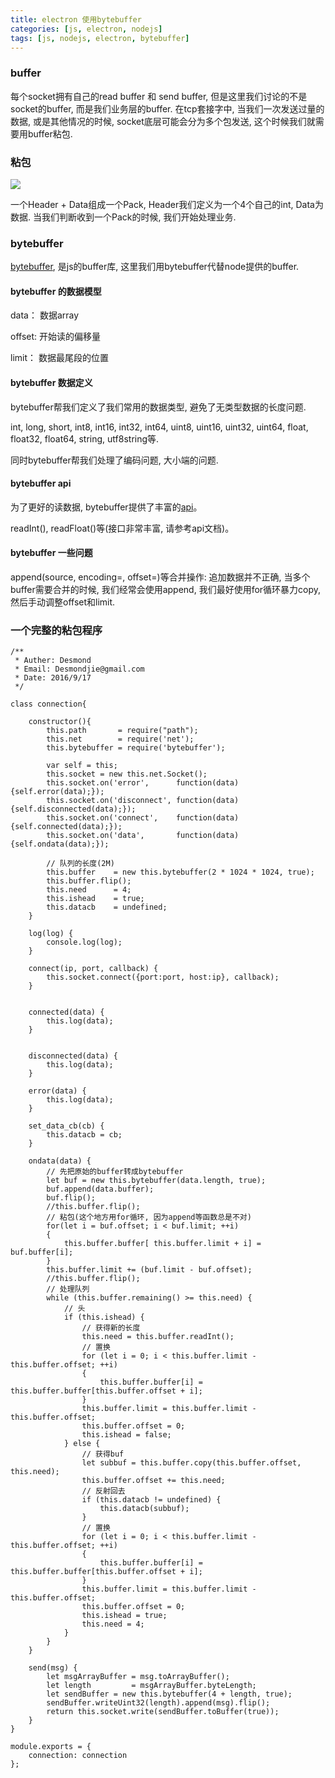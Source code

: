 ```yaml
---
title: electron 使用bytebuffer
categories: [js, electron, nodejs]
tags: [js, nodejs, electron, bytebuffer]
---
```


### buffer
每个socket拥有自己的read buffer 和 send buffer, 但是这里我们讨论的不是socket的buffer, 而是我们业务层的buffer. 在tcp套接字中, 当我们一次发送过量的数据, 或是其他情况的时候, socket底层可能会分为多个包发送, 这个时候我们就需要用buffer粘包.

### 粘包
![](http://ww1.sinaimg.cn/large/005OdUDHgw1f96t6nar6wj30fz02n0su.jpg)

一个Header + Data组成一个Pack, Header我们定义为一个4个自己的int, Data为数据. 当我们判断收到一个Pack的时候, 我们开始处理业务.

### bytebuffer
[bytebuffer](https://github.com/dcodeIO/bytebuffer.js), 是js的buffer库, 这里我们用bytebuffer代替node提供的buffer.

#### bytebuffer 的数据模型
data： 数据array

offset: 开始读的偏移量

limit： 数据最尾段的位置

#### bytebuffer 数据定义
bytebuffer帮我们定义了我们常用的数据类型, 避免了无类型数据的长度问题.

int, long, short, int8, int16, int32, int64, uint8, uint16, uint32, uint64, float, float32, float64, string, utf8string等.

同时bytebuffer帮我们处理了编码问题, 大小端的问题.

#### bytebuffer api
为了更好的读数据, bytebuffer提供了丰富的[api](https://github.com/dcodeIO/bytebuffer.js/wiki/API)。

readInt(), readFloat()等(接口非常丰富, 请参考api文档)。

#### bytebuffer 一些问题
append(source, encoding=, offset=)等合并操作: 追加数据并不正确, 当多个buffer需要合并的时候, 我们经常会使用append, 我们最好使用for循环暴力copy, 然后手动调整offset和limit.

### 一个完整的粘包程序
```
/**
 * Auther: Desmond
 * Email: Desmondjie@gmail.com
 * Date: 2016/9/17
 */

class connection{

    constructor(){
        this.path       = require("path");
        this.net        = require('net');
        this.bytebuffer = require('bytebuffer');

        var self = this;
        this.socket = new this.net.Socket();
        this.socket.on('error',      function(data){self.error(data);});
        this.socket.on('disconnect', function(data){self.disconnected(data);});
        this.socket.on('connect',    function(data){self.connected(data);});
        this.socket.on('data',       function(data){self.ondata(data);});

        // 队列的长度(2M)
        this.buffer    = new this.bytebuffer(2 * 1024 * 1024, true);
        this.buffer.flip();
        this.need      = 4;
        this.ishead    = true;
        this.datacb    = undefined;
    }

    log(log) {
        console.log(log);
    }

    connect(ip, port, callback) {
        this.socket.connect({port:port, host:ip}, callback);
    }


    connected(data) {
        this.log(data);
    }


    disconnected(data) {
        this.log(data);
    }

    error(data) {
        this.log(data);
    }

    set_data_cb(cb) {
        this.datacb = cb;
    }

    ondata(data) {
        // 先把原始的buffer转成bytebuffer
        let buf = new this.bytebuffer(data.length, true);
        buf.append(data.buffer);
        buf.flip();
        //this.buffer.flip();
        // 粘包(这个地方用for循环, 因为append等函数总是不对)
        for(let i = buf.offset; i < buf.limit; ++i)
        {
            this.buffer.buffer[ this.buffer.limit + i] = buf.buffer[i];
        }
        this.buffer.limit += (buf.limit - buf.offset);
        //this.buffer.flip();
        // 处理队列
        while (this.buffer.remaining() >= this.need) {
            // 头
            if (this.ishead) {
                // 获得新的长度
                this.need = this.buffer.readInt();
                // 置换
                for (let i = 0; i < this.buffer.limit - this.buffer.offset; ++i)
                {
                    this.buffer.buffer[i] = this.buffer.buffer[this.buffer.offset + i];
                }
                this.buffer.limit = this.buffer.limit - this.buffer.offset;
                this.buffer.offset = 0;
                this.ishead = false;
            } else {
                // 获得buf
                let subbuf = this.buffer.copy(this.buffer.offset, this.need);
                this.buffer.offset += this.need;
                // 反射回去
                if (this.datacb != undefined) {
                    this.datacb(subbuf);
                }
                // 置换
                for (let i = 0; i < this.buffer.limit - this.buffer.offset; ++i)
                {
                    this.buffer.buffer[i] = this.buffer.buffer[this.buffer.offset + i];
                }
                this.buffer.limit = this.buffer.limit - this.buffer.offset;
                this.buffer.offset = 0;
                this.ishead = true;
                this.need = 4;
            }
        }
    }

    send(msg) {
        let msgArrayBuffer = msg.toArrayBuffer();
        let length         = msgArrayBuffer.byteLength;
        let sendBuffer = new this.bytebuffer(4 + length, true);
        sendBuffer.writeUint32(length).append(msg).flip();
        return this.socket.write(sendBuffer.toBuffer(true));
    }
}

module.exports = {
    connection: connection
};
```
